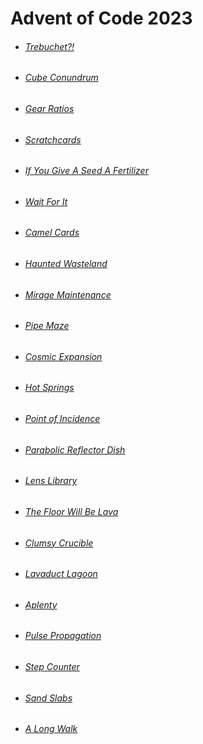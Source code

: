 # Advent of Code 2023

* ###### [Trebuchet?!](https://github.com/iliyaYanev/advent-of-code-2023/tree/master/src/main/java/day_01)
* ###### [Cube Conundrum](https://github.com/iliyaYanev/advent-of-code-2023/tree/master/src/main/java/day_02)
* ###### [Gear Ratios](https://github.com/iliyaYanev/advent-of-code-2023/tree/master/src/main/java/day_03)
* ###### [Scratchcards](https://github.com/iliyaYanev/advent-of-code-2023/tree/master/src/main/java/day_04)
* ###### [If You Give A Seed A Fertilizer](https://github.com/iliyaYanev/advent-of-code-2023/tree/master/src/main/java/day_05)
* ###### [Wait For It](https://github.com/iliyaYanev/advent-of-code-2023/tree/master/src/main/java/day_06)
* ###### [Camel Cards](https://github.com/iliyaYanev/advent-of-code-2023/tree/master/src/main/java/day_07)
* ###### [Haunted Wasteland](https://github.com/iliyaYanev/advent-of-code-2023/tree/master/src/main/java/day_08)
* ###### [Mirage Maintenance](https://github.com/iliyaYanev/advent-of-code-2023/tree/master/src/main/java/day_09)
* ###### [Pipe Maze](https://github.com/iliyaYanev/advent-of-code-2023/tree/master/src/main/java/day_10)
* ###### [Cosmic Expansion](https://github.com/iliyaYanev/advent-of-code-2023/tree/master/src/main/java/day_11)
* ###### [Hot Springs](https://github.com/iliyaYanev/advent-of-code-2023/tree/master/src/main/java/day_12)
* ###### [Point of Incidence](https://github.com/iliyaYanev/advent-of-code-2023/tree/master/src/main/java/day_13)
* ###### [Parabolic Reflector Dish](https://github.com/iliyaYanev/advent-of-code-2023/tree/master/src/main/java/day_14)
* ###### [Lens Library](https://github.com/iliyaYanev/advent-of-code-2023/tree/master/src/main/java/day_15)
* ###### [The Floor Will Be Lava](https://github.com/iliyaYanev/advent-of-code-2023/tree/master/src/main/java/day_16)
* ###### [Clumsy Crucible](https://github.com/iliyaYanev/advent-of-code-2023/tree/master/src/main/java/day_17)
* ###### [Lavaduct Lagoon](https://github.com/iliyaYanev/advent-of-code-2023/tree/master/src/main/java/day_18)
* ###### [Aplenty](https://github.com/iliyaYanev/advent-of-code-2023/tree/master/src/main/java/day_19)
* ###### [Pulse Propagation](https://github.com/iliyaYanev/advent-of-code-2023/tree/master/src/main/java/day_20)
* ###### [Step Counter](https://github.com/iliyaYanev/advent-of-code-2023/tree/master/src/main/java/day_21)
* ###### [Sand Slabs](https://github.com/iliyaYanev/advent-of-code-2023/tree/master/src/main/java/day_22)
* ###### [A Long Walk](https://github.com/iliyaYanev/advent-of-code-2023/tree/master/src/main/java/day_23)


